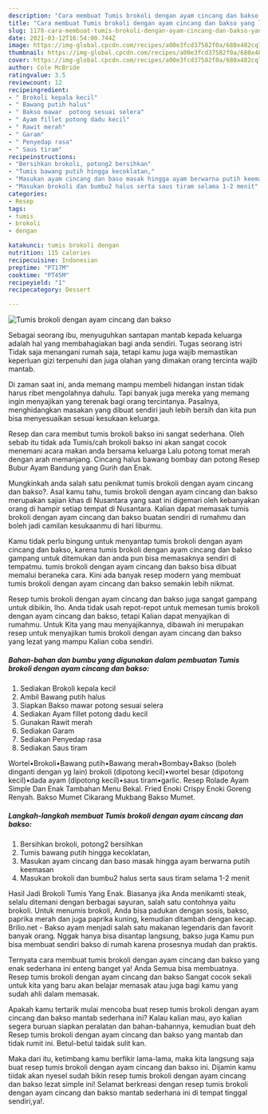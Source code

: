 ```yaml
---
description: "Cara membuat Tumis brokoli dengan ayam cincang dan bakso yang lezat dan Mudah Dibuat"
title: "Cara membuat Tumis brokoli dengan ayam cincang dan bakso yang lezat dan Mudah Dibuat"
slug: 1178-cara-membuat-tumis-brokoli-dengan-ayam-cincang-dan-bakso-yang-lezat-dan-mudah-dibuat
date: 2021-03-12T16:54:00.744Z
image: https://img-global.cpcdn.com/recipes/a00e3fcd37582f0a/680x482cq70/tumis-brokoli-dengan-ayam-cincang-dan-bakso-foto-resep-utama.jpg
thumbnail: https://img-global.cpcdn.com/recipes/a00e3fcd37582f0a/680x482cq70/tumis-brokoli-dengan-ayam-cincang-dan-bakso-foto-resep-utama.jpg
cover: https://img-global.cpcdn.com/recipes/a00e3fcd37582f0a/680x482cq70/tumis-brokoli-dengan-ayam-cincang-dan-bakso-foto-resep-utama.jpg
author: Cole McBride
ratingvalue: 3.5
reviewcount: 12
recipeingredient:
- " Brokoli kepala kecil"
- " Bawang putih halus"
- " Bakso mawar  potong sesuai selera"
- " Ayam fillet potong dadu kecil"
- " Rawit merah"
- " Garam"
- " Penyedap rasa"
- " Saus tiram"
recipeinstructions:
- "Bersihkan brokoli, potong2 bersihkan"
- "Tumis bawang putih hingga kecoklatan,"
- "Masukan ayam cincang dan baso masak hingga ayam berwarna putih keemasan"
- "Masukan brokoli dan bumbu2 halus serta saus tiram selama 1-2 menit"
categories:
- Resep
tags:
- tumis
- brokoli
- dengan

katakunci: tumis brokoli dengan 
nutrition: 115 calories
recipecuisine: Indonesian
preptime: "PT17M"
cooktime: "PT45M"
recipeyield: "1"
recipecategory: Dessert

---
```



![Tumis brokoli dengan ayam cincang dan bakso](https://img-global.cpcdn.com/recipes/a00e3fcd37582f0a/680x482cq70/tumis-brokoli-dengan-ayam-cincang-dan-bakso-foto-resep-utama.jpg)

Sebagai seorang ibu, menyuguhkan santapan mantab kepada keluarga adalah hal yang membahagiakan bagi anda sendiri. Tugas seorang istri Tidak saja menangani rumah saja, tetapi kamu juga wajib memastikan keperluan gizi terpenuhi dan juga olahan yang dimakan orang tercinta wajib mantab.

Di zaman  saat ini, anda memang mampu membeli hidangan instan tidak harus ribet mengolahnya dahulu. Tapi banyak juga mereka yang memang ingin menyajikan yang terenak bagi orang tercintanya. Pasalnya, menghidangkan masakan yang dibuat sendiri jauh lebih bersih dan kita pun bisa menyesuaikan sesuai kesukaan keluarga. 

Resep dan cara membut tumis brokoli bakso ini sangat sederhana. Oleh sebab itu tidak ada Tumis/cah brokoli bakso ini akan sangat cocok menemani acara makan anda bersama keluarga Lalu potong tomat merah dengan arah memanjang. Cincang halus bawang bombay dan potong Resep Bubur Ayam Bandung yang Gurih dan Enak.

Mungkinkah anda salah satu penikmat tumis brokoli dengan ayam cincang dan bakso?. Asal kamu tahu, tumis brokoli dengan ayam cincang dan bakso merupakan sajian khas di Nusantara yang saat ini digemari oleh kebanyakan orang di hampir setiap tempat di Nusantara. Kalian dapat memasak tumis brokoli dengan ayam cincang dan bakso buatan sendiri di rumahmu dan boleh jadi camilan kesukaanmu di hari liburmu.

Kamu tidak perlu bingung untuk menyantap tumis brokoli dengan ayam cincang dan bakso, karena tumis brokoli dengan ayam cincang dan bakso gampang untuk ditemukan dan anda pun bisa memasaknya sendiri di tempatmu. tumis brokoli dengan ayam cincang dan bakso bisa dibuat memalui beraneka cara. Kini ada banyak resep modern yang membuat tumis brokoli dengan ayam cincang dan bakso semakin lebih nikmat.

Resep tumis brokoli dengan ayam cincang dan bakso juga sangat gampang untuk dibikin, lho. Anda tidak usah repot-repot untuk memesan tumis brokoli dengan ayam cincang dan bakso, tetapi Kalian dapat menyajikan di rumahmu. Untuk Kita yang mau menyajikannya, dibawah ini merupakan resep untuk menyajikan tumis brokoli dengan ayam cincang dan bakso yang lezat yang mampu Kalian coba sendiri.

<!--inarticleads1-->

##### Bahan-bahan dan bumbu yang digunakan dalam pembuatan Tumis brokoli dengan ayam cincang dan bakso:

1. Sediakan  Brokoli kepala kecil
1. Ambil  Bawang putih halus
1. Siapkan  Bakso mawar  potong sesuai selera
1. Sediakan  Ayam fillet potong dadu kecil
1. Gunakan  Rawit merah
1. Sediakan  Garam
1. Sediakan  Penyedap rasa
1. Sediakan  Saus tiram


Wortel•Brokoli•Bawang putih•Bawang merah•Bombay•Bakso (boleh dinganti dengan yg lain) brokoli (dipotong kecil)•wortel besar (dipotong kecil)•dada ayam (dipotong kecil)•saus tiram•garlic. Resep Rolade Ayam Simple Dan Enak Tambahan Menu Bekal. Fried Enoki Crispy Enoki Goreng Renyah. Bakso Mumet Cikarang Mukbang Bakso Mumet. 

<!--inarticleads2-->

##### Langkah-langkah membuat Tumis brokoli dengan ayam cincang dan bakso:

1. Bersihkan brokoli, potong2 bersihkan
1. Tumis bawang putih hingga kecoklatan,
1. Masukan ayam cincang dan baso masak hingga ayam berwarna putih keemasan
1. Masukan brokoli dan bumbu2 halus serta saus tiram selama 1-2 menit


Hasil Jadi Brokoli Tumis Yang Enak. Biasanya jika Anda menikamti steak, selalu ditemani dengan berbagai sayuran, salah satu contohnya yaitu brokoli. Untuk menumis brokoli, Anda bisa padukan dengan sosis, bakso, paprika merah dan juga paprika kuning, kemudian ditambah dengan kecap. Brilio.net - Bakso ayam menjadi salah satu makanan legendaris dan favorit banyak orang. Nggak hanya bisa disantap langsung, bakso juga Kamu pun bisa membuat sendiri bakso di rumah karena prosesnya mudah dan praktis. 

Ternyata cara membuat tumis brokoli dengan ayam cincang dan bakso yang enak sederhana ini enteng banget ya! Anda Semua bisa membuatnya. Resep tumis brokoli dengan ayam cincang dan bakso Sangat cocok sekali untuk kita yang baru akan belajar memasak atau juga bagi kamu yang sudah ahli dalam memasak.

Apakah kamu tertarik mulai mencoba buat resep tumis brokoli dengan ayam cincang dan bakso mantab sederhana ini? Kalau kalian mau, ayo kalian segera buruan siapkan peralatan dan bahan-bahannya, kemudian buat deh Resep tumis brokoli dengan ayam cincang dan bakso yang mantab dan tidak rumit ini. Betul-betul taidak sulit kan. 

Maka dari itu, ketimbang kamu berfikir lama-lama, maka kita langsung saja buat resep tumis brokoli dengan ayam cincang dan bakso ini. Dijamin kamu tiidak akan nyesel sudah bikin resep tumis brokoli dengan ayam cincang dan bakso lezat simple ini! Selamat berkreasi dengan resep tumis brokoli dengan ayam cincang dan bakso mantab sederhana ini di tempat tinggal sendiri,ya!.

